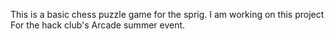 This is a basic chess puzzle game for the sprig. I am working on this project For the hack club's Arcade summer event.
